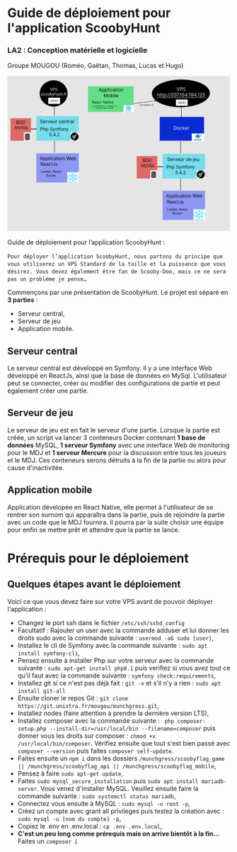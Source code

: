 # Guide de déploiement pour l'application ScoobyHunt

### **LA2 : Conception matérielle et logicielle**
Groupe MOUGOU (Roméo, Gaëtan, Thomas, Lucas et Hugo)

![Une description illustrée de l’ensemble des applications développées](./images/LA2_Schema.png)


Guide de déploiement pour l’application ScoobyHunt :
 
 ``Pour déployer l’application ScoobyHunt, nous partons du principe que vous utiliserez un VPS Standard de la taille et la puissance que vous désirez. Vous devez également être fan de Scooby-Doo, mais ce ne sera pas un problème je pense…``

Commençons par une présentation de ScoobyHunt.
Le projet est séparé en **3 parties** : 
- Serveur central, 
- Serveur de jeu 
- Application mobile.

## Serveur central

Le serveur central est développé en Symfony. Il y a une interface Web développé en ReactJs, ainsi que la base de données en MySql. L'utilisateur peut se connecter, créer ou modifier des configurations de partie et peut également créer une partie.

## Serveur de jeu

Le serveur de jeu est en fait le serveur d'une partie. Lorsque la partie est créée, un script va lancer 3 conteneurs Docker contenant **1 base de données** MySQL, **1 serveur Symfony**  avec une interface Web de monitoring pour le MDJ et **1 serveur Mercure** pour la discussion entre tous les joueurs et le MDJ. Ces conteneurs serons détruits à la fin de la partie ou alors pour cause d'inactivitée.

## Application mobile

Application dévelopée en React Native, elle permet à l'utilisateur de se rentrer son surnom qui apparaîtra dans la partie, puis de rejoindre la partie avec un code que le MDJ fournira. 
Il pourra par la suite choisir une équipe pour enfin se mettre prêt et attendre que la partie se lance.

# Prérequis pour le déploiement
## Quelques étapes avant le déploiement

Voici ce que vous devez faire sur votre VPS avant de pouvoir déployer l'application :
- Changez le port ssh dans le fichier ``/etc/ssh/sshd_config``
- Facultatif : Rajouter un user avec la commande adduser et lui donner les droits sudo avec la commande suivante : ``usermod -aG sudo [user]``,
- Installez le cli de Symfony avec la commande suivante : ``sudo apt install symfony-cli``, 
- Pensez ensuite à installer Php sur votre serveur avec la commande suivante : ``sudo apt-get install php8.1`` puis verifiez si vous avez tout ce qu'il faut avec la commande suivante :  ``symfony check:requirements``,
- Installez git si ce n'est pas déjà fait : ``git -v`` et s'il n'y a rien : ``sudo apt install git-all``
- Ensuite cloner le repos Git : ``git clone https://git.unistra.fr/mougou/munchgress.git``,
- Installez nodes (faire attention à prendre la dernière version LTS),
- Installez composer avec la commande suivante : `` php composer-setup.php --install-dir=/usr/local/bin --filename=composer`` puis donner vous les droits sur composer : ``chmod +x /usr/local/bin/composer``. Vérifiez ensuite que tout s'est bien passé avec ``composer --version`` puis faites ``composer self-update``.
- Faites ensuite un ``npm i`` dans les dossiers ``/munchgress/scoobyflag_game || /munchgress/scoobyflag_api || /munchgress/scoobyflag_mobile``,
- Pensez à faire ``sudo apt-get update``,
- Faites ``sudo mysql_secure_installation`` puis ``sudo apt install mariadb-server``. Vous venez d'installer MySQL. Veuillez ensuite faire la commande suivante : ``sudo systemctl status mariadb``,
- Connectez vous ensuite à MySQL : ``sudo mysql -u root -p``,
- Créez un compte avec grant all privileges puis testez la création avec : ``sudo mysql -u [nom du compte] -p``,
- Copiez le .env en .env.local : ``cp .env .env.local``,
- **C'est un peu long comme prérequis mais on arrive bientôt à la fin...** Faites un ``composer i``

